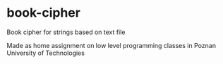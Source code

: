 # book-cipher

Book cipher for strings based on text file

Made as home assignment on low level programming classes in Poznan University of Technologies
